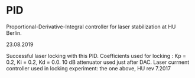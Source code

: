 # PID
Proportional-Derivative-Integral controller for laser stabilization at HU Berlin.

23.08.2019

Successful laser locking with this PID. Coefficients used for locking : Kp = 0.2, Ki = 0.2, Kd = 0.0.
10 dB attenuator used just after DAC.
Laser currnent controller used in locking experiment: the one above, HU rev 7.2017
